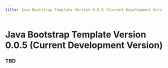 ```yaml
---
title: Java Bootstrap Template Version 0.0.5 (Current Development Version)
---
```

# Java Bootstrap Template Version 0.0.5 (Current Development Version)

### TBD